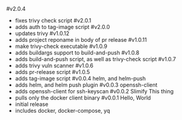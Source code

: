 #v2.0.4
- fixes trivy check script
#v2.0.1
- adds auth to tag-image script
#v2.0.0
- updates trivy
#v1.0.12
- adds project reponame in body of pr release
#v1.0.11
- make trivy-check executable
#v1.0.9
- adds buildargs support to build-and-push
#v1.0.8
- adds build-and-push script, as well as trivy-check script
#v1.0.7
- adds trivy vuln scanner
#v1.0.6
- adds pr-release script
#v1.0.5
- adds tag-image script
#v0.0.4 helm, and helm-push
- adds helm, and helm push plugin
#v0.0.3 openssh-client
- adds openssh-client for ssh-keyscan
#v0.0.2 Slimify This thing
- pulls only the docker client binary
#v0.0.1 Hello, World
- initial release
- includes docker, docker-compose, yq
